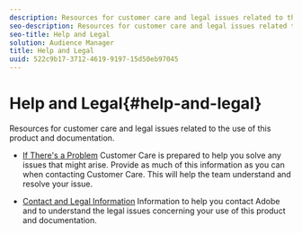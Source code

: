 ```yaml
---
description: Resources for customer care and legal issues related to the use of this product and documentation.
seo-description: Resources for customer care and legal issues related to the use of this product and documentation.
seo-title: Help and Legal
solution: Audience Manager
title: Help and Legal
uuid: 522c9b17-3712-4619-9197-15d50eb97045
---
```


# Help and Legal{#help-and-legal}

Resources for customer care and legal issues related to the use of this product and documentation.

* [If There's a Problem](/help/using/help-legal/help-problem.md)
Customer Care is prepared to help you solve any issues that might arise. Provide as much of this information as you can when contacting Customer Care. This will help the team understand and resolve your issue.


* [Contact and Legal Information](/help/using/help-legal/help-legal-contact.md)
Information to help you contact Adobe and to understand the legal issues concerning your use of this product and documentation.

